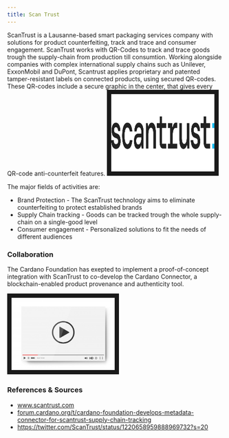 ```yaml
---
title: Scan Trust
---
```

ScanTrust is a Lausanne-based smart packaging services company with solutions for product counterfeiting, track and trace and consumer engagement. ScanTrust works with QR-Codes to track and trace goods trough the supply-chain from production till consumtion. Working alongside companies with complex international supply chains such as Unilever, ExxonMobil and DuPont, Scantrust applies proprietary and patented tamper-resistant labels on connected products, using secured QR-codes. These QR-codes include a secure graphic in the center, that gives every QR-code anti-counterfeit features.
<img src="/projects/business/Logo-Scantrust.png" alt="ScanTrust Logo" width="240" height="180" border="10" />

The major fields of activities are:
* Brand Protection - The ScanTrust technology aims to eliminate counterfeiting to protect established brands
* Supply Chain tracking - Goods can be tracked trough the whole supply-chain on a single-good level
* Consumer engagement - Personalized solutions to fit the needs of different audiences


### Collaboration
The Cardano Foundation has exepted to implement a proof-of-concept integration with ScanTrust to co-develop the Cardano Connector, a blockchain-enabled product provenance and authenticity tool. 


<a href="http://www.youtube.com/watch?feature=player_embedded&v=6g57R9SQPkY
" target="_blank"><img src="/assets/images/video-player-bar-template.jpg" 
alt="Interview" width="240" border="10" /></a>


### References & Sources
* <a href="https://www.scantrust.com/" target="_blank">www.scantrust.com</a>
* <a href="https://forum.cardano.org/t/cardano-foundation-develops-metadata-connector-for-scantrust-supply-chain-tracking" target="_blank">forum.cardano.org/t/cardano-foundation-develops-metadata-connector-for-scantrust-supply-chain-tracking</a>
* <a href="https://twitter.com/ScanTrust/status/1220658959888969732?s=20" target="_blank">https://twitter.com/ScanTrust/status/1220658959888969732?s=20</a>
